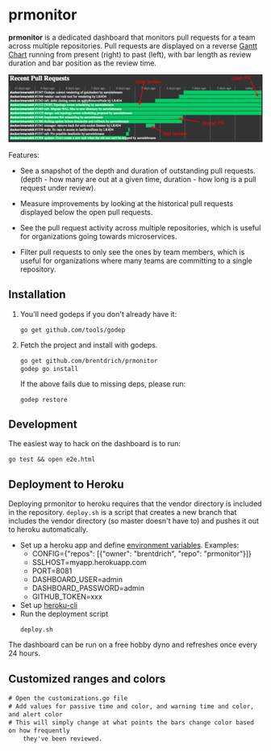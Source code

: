 # prmonitor

**prmonitor** is a dedicated dashboard that monitors pull requests
for a team across multiple repositories. Pull requests are displayed
on a reverse [Gantt Chart](https://en.wikipedia.org/wiki/Gantt_chart) running
from present (right) to past (left), with bar length as review duration
and bar position as the review time.

![Example](/example.png)

Features:

 * See a snapshot of the depth and duration of outstanding
   pull requests. (depth - how many are out at a given time,
   duration - how long is a pull request under review).

 * Measure improvements by looking at the historical pull
   requests displayed below the open pull requests.

 * See the pull request activity across multiple repositories,
   which is useful for organizations going towards microservices.

 * Filter pull requests to only see the ones by team members,
   which is useful for organizations where many teams are committing
   to a single repository.

## Installation
 1. You'll need godeps if you don't already have it:
    ```
    go get github.com/tools/godep
    ```

 2. Fetch the project and install with godeps.
    ```
    go get github.com/brentdrich/prmonitor
    godep go install
    ```
    
    If the above fails due to missing deps, please run:
    ```
    godep restore
    ```

## Development
The easiest way to hack on the dashboard is to run:

```
go test && open e2e.html
```

## Deployment to Heroku
Deploying prmonitor to heroku requires that the vendor directory is included in
the repository. `deploy.sh` is a script that creates a new branch that includes the
vendor directory (so master doesn't have to) and pushes it out to heroku automatically.

* Set up a heroku app and define [environment variables](https://devcenter.heroku.com/articles/config-vars). Examples:
  * CONFIG={"repos": [{"owner": "brentdrich", "repo": "prmonitor"}]}
  * SSLHOST=myapp.herokuapp.com
  * PORT=8081
  * DASHBOARD_USER=admin
  * DASHBOARD_PASSWORD=admin
  * GITHUB_TOKEN=xxx
* Set up [heroku-cli](https://devcenter.heroku.com/articles/deploying-go)
* Run the deployment script
    ```
    deploy.sh
    ```

The dashboard can be run on a free hobby dyno and refreshes once every 24 hours.

## Customized ranges and colors
    # Open the customizations.go file
    # Add values for passive time and color, and warning time and color, and alert color
    # This will simply change at what points the bars change color based on how frequently
        they've been reviewed.
